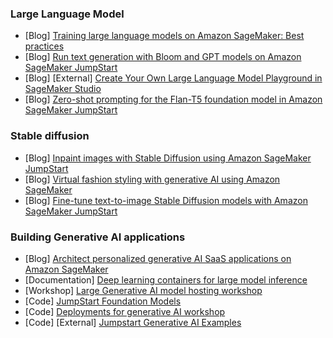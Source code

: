 ### Large Language Model
- [Blog] [Training large language models on Amazon SageMaker: Best practices](https://aws.amazon.com/blogs/machine-learning/training-large-language-models-on-amazon-sagemaker-best-practices/)
- [Blog] [Run text generation with Bloom and GPT models on Amazon SageMaker JumpStart](https://aws.amazon.com/blogs/machine-learning/run-text-generation-with-gpt-and-bloom-models-on-amazon-sagemaker-jumpstart/)
- [Blog] [External] [Create Your Own Large Language Model Playground in SageMaker Studio](https://towardsdatascience.com/create-your-own-large-language-model-playground-in-sagemaker-studio-1be5846c5089)
- [Blog] [Zero-shot prompting for the Flan-T5 foundation model in Amazon SageMaker JumpStart](https://aws.amazon.com/blogs/machine-learning/category/artificial-intelligence/generative-ai/)

### Stable diffusion
- [Blog] [Inpaint images with Stable Diffusion using Amazon SageMaker JumpStart](https://aws.amazon.com/blogs/machine-learning/category/artificial-intelligence/generative-ai/)
- [Blog] [Virtual fashion styling with generative AI using Amazon SageMaker](https://aws.amazon.com/blogs/machine-learning/virtual-fashion-styling-with-generative-ai-using-amazon-sagemaker/)
- [Blog] [Fine-tune text-to-image Stable Diffusion models with Amazon SageMaker JumpStart](https://aws.amazon.com/blogs/machine-learning/fine-tune-text-to-image-stable-diffusion-models-with-amazon-sagemaker-jumpstart/)

### Building Generative AI applications
- [Blog] [Architect personalized generative AI SaaS applications on Amazon SageMaker](https://aws.amazon.com/blogs/machine-learning/architect-personalized-generative-ai-saas-applications-on-amazon-sagemaker/)
- [Documentation] [Deep learning containers for large model inference](https://docs.aws.amazon.com/sagemaker/latest/dg/realtime-endpoints-large-model-dlc.html)
- [Workshop] [Large Generative AI model hosting workshop](https://catalog.us-east-1.prod.workshops.aws/workshops/bb62b5d7-313f-4733-88cd-9c1aa41c724d/en-US)
- [Code] [JumpStart Foundation Models](https://github.com/aws/amazon-sagemaker-examples/tree/main/introduction_to_amazon_algorithms/jumpstart-foundation-models)
- [Code] [Deployments for generative AI workshop](https://github.com/aws/amazon-sagemaker-examples/tree/main/inference/generativeai/llm-workshop)
- [Code] [External] [Jumpstart Generative AI Examples](https://github.com/arunprsh/sagemaker-jumpstart-generative-ai-examples)
